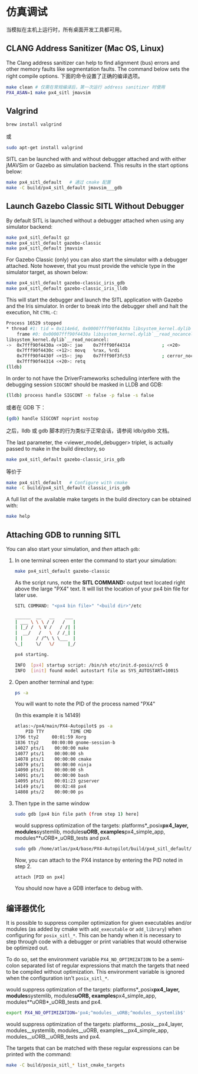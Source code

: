 # 仿真调试

当模拟在主机上运行时，所有桌面开发工具都可用。

## CLANG Address Sanitizer (Mac OS, Linux)

The Clang address sanitizer can help to find alignment (bus) errors and other memory faults like segmentation faults. The command below sets the right compile options. 下面的命令设置了正确的编译选项。

```sh
make clean # 仅需在常规编译后，第一次运行 address sanitizer 时使用
PX4_ASAN=1 make px4_sitl jmavsim
```

## Valgrind

```sh
brew install valgrind
```

或

```sh
sudo apt-get install valgrind
```

SITL can be launched with and without debugger attached and with either jMAVSim or Gazebo as simulation backend. This results in the start options below:

```sh
make px4_sitl_default   # 通过 cmake 配置
make -C build/px4_sitl_default jmavsim___gdb
```

## Launch Gazebo Classic SITL Without Debugger

By default SITL is launched without a debugger attached when using any simulator backend:

```sh
make px4_sitl_default gz
make px4_sitl_default gazebo-classic
make px4_sitl_default jmavsim
```

For Gazebo Classic (only) you can also start the simulator with a debugger attached. Note however, that you must provide the vehicle type in the simulator target, as shown below:

```sh
make px4_sitl_default gazebo-classic_iris_gdb
make px4_sitl_default gazebo-classic_iris_lldb
```

This will start the debugger and launch the SITL application with Gazebo and the Iris simulator. In order to break into the debugger shell and halt the execution, hit `CTRL-C`:

```sh
Process 16529 stopped
* thread #1: tid = 0x114e6d, 0x00007fff90f4430a libsystem_kernel.dylib`__read_nocancel + 10, name = 'px4', queue = 'com.apple.main-thread', stop reason = signal SIGSTOP
    frame #0: 0x00007fff90f4430a libsystem_kernel.dylib`__read_nocancel + 10
libsystem_kernel.dylib`__read_nocancel:
->  0x7fff90f4430a <+10>: jae    0x7fff90f44314            ; <+20>
    0x7fff90f4430c <+12>: movq   %rax, %rdi
    0x7fff90f4430f <+15>: jmp    0x7fff90f3fc53            ; cerror_nocancel
    0x7fff90f44314 <+20>: retq
(lldb)
```

In order to not have the DriverFrameworks scheduling interfere with the debugging session `SIGCONT` should be masked in LLDB and GDB:

```sh
(lldb) process handle SIGCONT -n false -p false -s false
```

或者在 GDB 下：

```sh
(gdb) handle SIGCONT noprint nostop
```

之后，lldb 或 gdb 脚本的行为类似于正常会话，请参阅 ldb/gdbb 文档。

The last parameter, the &lt;viewer_model_debugger&gt; triplet, is actually passed to make in the build directory, so

```sh
make px4_sitl_default gazebo-classic_iris_gdb
```

等价于

```sh
make px4_sitl_default   # Configure with cmake
make -C build/px4_sitl_default classic_iris_gdb
```

A full list of the available make targets in the build directory can be obtained with:

```sh
make help
```

## Attaching GDB to running SITL

You can also start your simulation, and _then_ attach `gdb`:

1. In one terminal screen enter the command to start your simulation:

   ```sh
   make px4_sitl_default gazebo-classic
   ```

   As the script runs, note the **SITL COMMAND:** output text located right above the large "PX4" text. It will list the location of your px4 bin file for later use.

   ```sh
   SITL COMMAND: "<px4 bin file>" "<build dir>"/etc

   ______  __   __    ___
   | ___ \ \ \ / /   /   |
   | |_/ /  \ V /   / /| |
   |  __/   /   \  / /_| |
   | |     / /^\ \ \___  |
   \_|     \/   \/     |_/

   px4 starting.

   INFO  [px4] startup script: /bin/sh etc/init.d-posix/rcS 0
   INFO  [init] found model autostart file as SYS_AUTOSTART=10015
   ```

2. Open another terminal and type:

   ```sh
   ps -a
   ```

   You will want to note the PID of the process named "PX4"

   (In this example it is 14149)

   ```sh
   atlas:~/px4/main/PX4-Autopilot$ ps -a
       PID TTY          TIME CMD
   1796 tty2     00:01:59 Xorg
   1836 tty2     00:00:00 gnome-session-b
   14027 pts/1    00:00:00 make
   14077 pts/1    00:00:00 sh
   14078 pts/1    00:00:00 cmake
   14079 pts/1    00:00:00 ninja
   14090 pts/1    00:00:00 sh
   14091 pts/1    00:00:00 bash
   14095 pts/1    00:01:23 gzserver
   14149 pts/1    00:02:48 px4
   14808 pts/2    00:00:00 ps
   ```

3. Then type in the same window

   ```sh
   sudo gdb [px4 bin file path (from step 1) here]
   ```

   would suppress optimization of the targets: platforms*\_posix**px4\_layer, modules**systemlib, modules**uORB, examples**px4\_simple\_app, modules**uORB*\_uORB\_tests and px4.

   ```sh
   sudo gdb /home/atlas/px4/base/PX4-Autopilot/build/px4_sitl_default/bin/px4
   ```

   Now, you can attach to the PX4 instance by entering the PID noted in step 2.

   ```sh
   attach [PID on px4]
   ```

   You should now have a GDB interface to debug with.

## 编译器优化

It is possible to suppress compiler optimization for given executables and/or modules (as added by cmake with `add_executable` or `add_library`) when configuring for `posix_sitl_*`. This can be handy when it is necessary to step through code with a debugger or print variables that would otherwise be optimized out.

To do so, set the environment variable `PX4_NO_OPTIMIZATION` to be a semi-colon separated list of regular expressions that match the targets that need to be compiled without optimization. This environment variable is ignored when the configuration isn't `posix_sitl_*`.

would suppress optimization of the targets: platforms*\_posix**px4\_layer, modules**systemlib, modules**uORB, examples**px4\_simple\_app, modules**uORB*\_uORB\_tests and px4.

```sh
export PX4_NO_OPTIMIZATION='px4;^modules__uORB;^modules__systemlib$'
```

would suppress optimization of the targets: platforms\_\_posix\_\_px4_layer, modules\_\_systemlib, modules\_\_uORB, examples\_\_px4_simple_app, modules\_\_uORB\_\_uORB_tests and px4.

The targets that can be matched with these regular expressions can be printed with the command:

```sh
make -C build/posix_sitl_* list_cmake_targets
```
